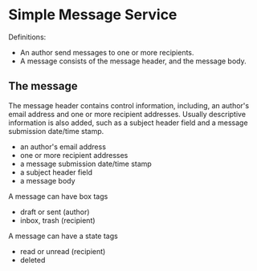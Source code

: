 Simple Message Service
======================

Definitions:

- An author send messages to one or more recipients.
- A message consists of the message header, and the message body.

The message
-----------

The message header contains control information, including, an author's email address and one or more recipient addresses. Usually descriptive information is also added, such as a subject header field and a message submission date/time stamp. 

- an author's email address
- one or more recipient addresses
- a message submission date/time stamp
- a subject header field
- a message body

A message can have box tags

- draft or sent (author)
- inbox, trash (recipient)

A message can have a state tags

- read or unread (recipient)
- deleted
